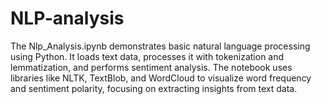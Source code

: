 # NLP-analysis


The Nlp_Analysis.ipynb demonstrates basic natural language processing using Python. It loads text data, processes it with tokenization and lemmatization, and performs sentiment analysis. The notebook uses libraries like NLTK, TextBlob, and WordCloud to visualize word frequency and sentiment polarity, focusing on extracting insights from text data.
